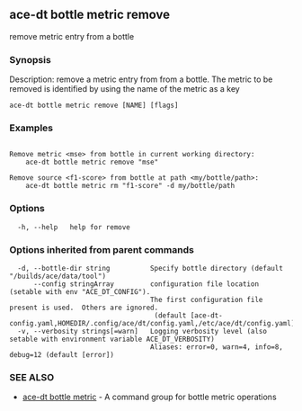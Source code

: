 ## ace-dt bottle metric remove

remove metric entry from a bottle

### Synopsis

Description: 
  remove a metric entry from from a bottle. The metric to be 
  removed is identified by using the name of the metric as a key


```
ace-dt bottle metric remove [NAME] [flags]
```

### Examples

```

Remove metric <mse> from bottle in current working directory:
	ace-dt bottle metric remove "mse" 
  
Remove source <f1-score> from bottle at path <my/bottle/path>:
	ace-dt bottle metric rm "f1-score" -d my/bottle/path

```

### Options

```
  -h, --help   help for remove
```

### Options inherited from parent commands

```
  -d, --bottle-dir string          Specify bottle directory (default "/builds/ace/data/tool")
      --config stringArray         configuration file location (setable with env "ACE_DT_CONFIG").
                                   The first configuration file present is used.  Others are ignored.
                                    (default [ace-dt-config.yaml,HOMEDIR/.config/ace/dt/config.yaml,/etc/ace/dt/config.yaml])
  -v, --verbosity strings[=warn]   Logging verbosity level (also setable with environment variable ACE_DT_VERBOSITY)
                                   Aliases: error=0, warn=4, info=8, debug=12 (default [error])
```

### SEE ALSO

* [ace-dt bottle metric](ace-dt_bottle_metric.md)	 - A command group for bottle metric operations

